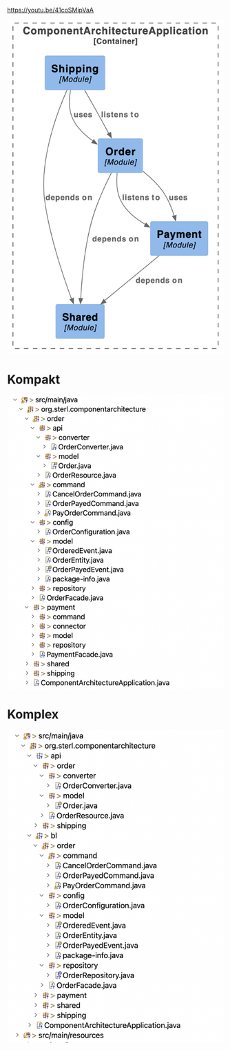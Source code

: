 https://youtu.be/41coSMipVaA

![Überblick](ueberblick.png)

# Kompakt

![Kompakt](kompakt.png)

# Komplex

![Komplex](komplex.png)